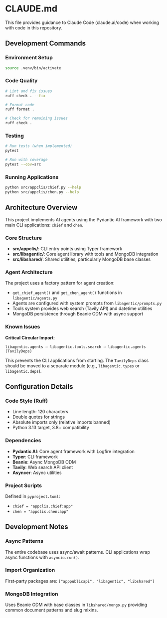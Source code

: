 # CLAUDE.md

This file provides guidance to Claude Code (claude.ai/code) when working with code in this repository.

## Development Commands

### Environment Setup
```bash
source .venv/bin/activate
```

### Code Quality
```bash
# Lint and fix issues
ruff check . --fix

# Format code
ruff format .

# Check for remaining issues
ruff check .
```

### Testing
```bash
# Run tests (when implemented)
pytest

# Run with coverage
pytest --cov=src
```

### Running Applications
```bash
python src/appclis/chief.py --help
python src/appclis/chen.py --help
```

## Architecture Overview

This project implements AI agents using the Pydantic AI framework with two main CLI applications: `chief` and `chen`.

### Core Structure
- **src/appclis/**: CLI entry points using Typer framework
- **src/libagentic/**: Core agent library with tools and MongoDB integration
- **src/libshared/**: Shared utilities, particularly MongoDB base classes

### Agent Architecture
The project uses a factory pattern for agent creation:
- `get_chief_agent()` and `get_chen_agent()` functions in `libagentic/agents.py`
- Agents are configured with system prompts from `libagentic/prompts.py`
- Tools system provides web search (Tavily API) and datetime utilities
- MongoDB persistence through Beanie ODM with async support

### Known Issues

**Critical Circular Import**: 
```
libagentic.agents → libagentic.tools.search → libagentic.agents (TavilyDeps)
```
This prevents the CLI applications from starting. The `TavilyDeps` class should be moved to a separate module (e.g., `libagentic.types` or `libagentic.deps`).

## Configuration Details

### Code Style (Ruff)
- Line length: 120 characters
- Double quotes for strings
- Absolute imports only (relative imports banned)
- Python 3.13 target, 3.8+ compatibility

### Dependencies
- **Pydantic AI**: Core agent framework with Logfire integration
- **Typer**: CLI framework
- **Beanie**: Async MongoDB ODM  
- **Tavily**: Web search API client
- **Asyncer**: Async utilities

### Project Scripts
Defined in `pyproject.toml`:
- `chief = "appclis.chief:app"`
- `chen = "appclis.chen:app"`

## Development Notes

### Async Patterns
The entire codebase uses async/await patterns. CLI applications wrap async functions with `asyncio.run()`.

### Import Organization
First-party packages are: `["apppublicapi", "libagentic", "libshared"]`

### MongoDB Integration
Uses Beanie ODM with base classes in `libshared/mongo.py` providing common document patterns and slug mixins.